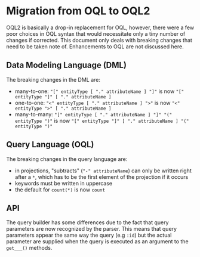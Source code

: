 Migration from OQL to OQL2
==========================

OQL2 is basically a drop-in replacement for OQL, however, there were a few poor choices in OQL syntax that would necessitate only a tiny number of changes if corrected. This document only deals with breaking changes that need to be taken note of. Enhancements to OQL are not discussed here.

Data Modeling Language (DML)
----------------------------

The breaking changes in the DML are:

- many-to-one: `"[" entityType [ "." attributeName ] "]"` is now `"[" entityType "]" [ "." attributeName ]`
- one-to-one: `"<" entityType [ "." attributeName ] ">"` is now `"<" entityType ">" [ "." attributeName ]`
- many-to-many: `"[" entityType [ "." attributeName ] "]" "(" entityType ")"` is now `"[" entityType "]" [ "." attributeName ] "(" entityType ")"`

Query Language (OQL)
--------------------

The breaking changes in the query language are:

- in projections, "subtracts" (`"-" attributeName`) can only be written right after a `*`, which has to be the first element of the projection if it occurs
- keywords must be written in uppercase
- the default for `count(*)` is now `count`

API
---

The query builder has some differences due to the fact that query parameters are now recognized by the parser. This means that query parameters appear the same way the query (e.g `:id`) but the actual parameter are supplied when the query is executed as an argument to the `get___()` methods.
